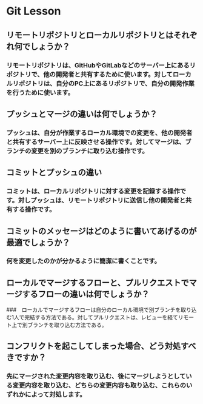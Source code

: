 # Git Lesson

## リモートリポジトリとローカルリポジトリとはそれぞれ何でしょうか？

### リモートリポジトリは、GitHubやGitLabなどのサーバー上にあるリポジトリで、他の開発者と共有するために使います。対してローカルリポジトリは、自分のPC上にあるリポジトリで、自分の開発作業を行うために使います。

## プッシュとマージの違いは何でしょうか？

### プッシュは、自分が作業するローカル環境での変更を、他の開発者と共有するサーバー上に反映させる操作です。対してマージは、ブランチの変更を別のブランチに取り込む操作です。

## コミットとプッシュの違い

### コミットは、ローカルリポジトリに対する変更を記録する操作です。対しプッシュは、リモートリポジトリに送信し他の開発者と共有する操作です。

## コミットのメッセージはどのように書いてあげるのが最適でしょうか？

### 何を変更したのかが分かるように簡潔に書くことです。

## ローカルでマージするフローと、プルリクエストでマージするフローの違いは何でしょうか？

###　ローカルでマージするフローは自分のローカル環境で別ブランチを取り込む1人で完結する方法である。対してプルリクエストは、レビューを経てリモート上で別ブランチを取り込む方法である。

## コンフリクトを起こしてしまった場合、どう対処すべきですか？

### 先にマージされた変更内容を取り込む、後にマージしようとしている変更内容を取り込む、どちらの変更内容も取り込む、これらのいずれかによって対処します。
